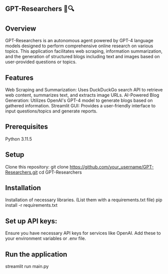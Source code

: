 ## GPT-Researchers 🧪🔍

## Overview
GPT-Researchers is an autonomous agent powered by GPT-4 language models designed to perform comprehensive online research on various topics. This application facilitates web scraping, information summarization, and the generation of structured blogs including text and images based on user-provided questions or topics.

## Features
Web Scraping and Summarization: Uses DuckDuckGo search API to retrieve web content, summarizes text, and extracts image URLs.
AI-Powered Blog Generation: Utilizes OpenAI's GPT-4 model to generate blogs based on gathered information.
Streamlit GUI: Provides a user-friendly interface to input questions/topics and generate reports.

## Prerequisites
Python 3.11.5


## Setup
Clone this repository:
git clone https://github.com/your_username/GPT-Researchers.git
cd GPT-Researchers

## Installation
Installation of necessary libraries. (List them with a requirements.txt file)
pip install -r requirements.txt


## Set up API keys:
Ensure you have necessary API keys for services like OpenAI. Add these to your environment variables or .env file.


## Run the application
streamlit run main.py
